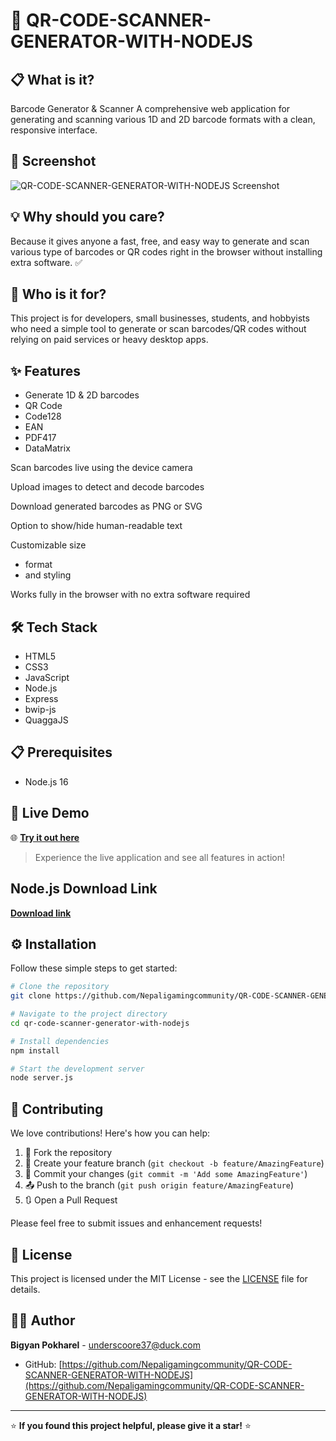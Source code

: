 # 📝 QR-CODE-SCANNER-GENERATOR-WITH-NODEJS

## 📋 What is it?

Barcode Generator & Scanner
A comprehensive web application for generating and scanning various 1D and 2D barcode formats with a clean, responsive interface.



## 📸 Screenshot

![QR-CODE-SCANNER-GENERATOR-WITH-NODEJS Screenshot](https://i.postimg.cc/MT86yWtC/Screenshot-36.png)

## 💡 Why should you care?

Because it gives anyone a fast, free, and easy way to generate and scan various type of barcodes or QR codes right in the browser without installing extra software. ✅

## 👥 Who is it for?

This project is for developers, small businesses, students, and hobbyists who need a simple tool to generate or scan barcodes/QR codes without relying on paid services or heavy desktop apps.

## ✨ Features

- Generate 1D & 2D barcodes 
- QR Code
- Code128
- EAN
- PDF417
- DataMatrix


Scan barcodes live using the device camera

Upload images to detect and decode barcodes

Download generated barcodes as PNG or SVG

Option to show/hide human-readable text

Customizable size
- format
- and styling

Works fully in the browser with no extra software required

## 🛠️ Tech Stack

- HTML5
- CSS3
- JavaScript
- Node.js
- Express
- bwip-js
- QuaggaJS

## 📋 Prerequisites

- Node.js 16

## 🚀 Live Demo

🌐 **[Try it out here](https://localhost:8080)**

> Experience the live application and see all features in action!

## Node.js Download Link
**[Download link](https://nodejs.org/dist/v22.19.0/node-v22.19.0-x64.msi)**

## ⚙️ Installation

Follow these simple steps to get started:

```bash
# Clone the repository
git clone https://github.com/Nepaligamingcommunity/QR-CODE-SCANNER-GENERATOR-WITH-NODEJS.git

# Navigate to the project directory
cd qr-code-scanner-generator-with-nodejs

# Install dependencies
npm install

# Start the development server
node server.js
```

## 🤝 Contributing

We love contributions! Here's how you can help:

1. 🍴 Fork the repository
2. 🌟 Create your feature branch (`git checkout -b feature/AmazingFeature`)
3. 💾 Commit your changes (`git commit -m 'Add some AmazingFeature'`)
4. 📤 Push to the branch (`git push origin feature/AmazingFeature`)
5. 🔃 Open a Pull Request

Please feel free to submit issues and enhancement requests!

## 📄 License

This project is licensed under the MIT License - see the [LICENSE](LICENSE) file for details.

## 👨‍💻 Author

**Bigyan Pokharel** - [underscoore37@duck.com](mailto:underscoore37@duck.com)
- GitHub: [https://github.com/Nepaligamingcommunity/QR-CODE-SCANNER-GENERATOR-WITH-NODEJS](https://github.com/Nepaligamingcommunity/QR-CODE-SCANNER-GENERATOR-WITH-NODEJS)

---

⭐ **If you found this project helpful, please give it a star!** ⭐
